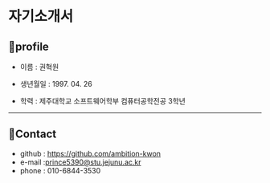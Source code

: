 # 자기소개서

## 🤚profile

- 이름 : 권혁원

- 생년월일 : 1997. 04. 26

- 학력 : 제주대학교 소프트웨어학부 컴퓨터공학전공 3학년

----

## 📱Contact

- github : https://github.com/ambition-kwon
- e-mail :[prince5390@stu.jejunu.ac.kr]()
- phone : 010-6844-3530





